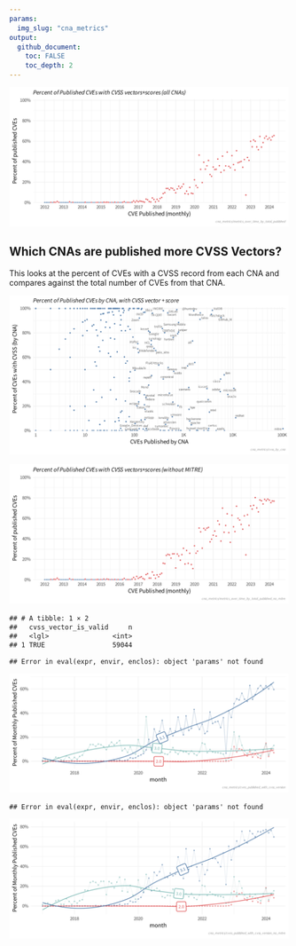 ```yaml
---
params:
  img_slug: "cna_metrics"
output:
  github_document:
    toc: FALSE
    toc_depth: 2
---
```
















![cvss_by_published_monthly](figs/cna_metrics/metrics_over_time_by_total_published.png)

## Which CNAs are published more CVSS Vectors? 

This looks at the percent of CVEs with a CVSS record from each CNA and compares against the total number of CVEs from that CNA. 


![cvss_by_cna](figs/cna_metrics/cvss_by_cna.png)



![cvss_by_published_monthly_without_mitre](figs/cna_metrics/metrics_over_time_by_total_published_no_mitre.png)


```
## # A tibble: 1 × 2
##   cvss_vector_is_valid     n
##   <lgl>                <int>
## 1 TRUE                 59044
```



```
## Error in eval(expr, envir, enclos): object 'params' not found
```

![cves_published_with_cvss_version](figs/cna_metrics/cves_published_with_cvss_version.png)



```
## Error in eval(expr, envir, enclos): object 'params' not found
```

![cves_published_with_cvss_version_no_mitre](figs/cna_metrics/cves_published_with_cvss_version_no_mitre.png)

